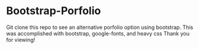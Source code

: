 # Bootstrap-Porfolio

Git clone this repo to see an alternative porfolio option using bootstrap.
This was accomplished with bootstrap, google-fonts, and heavy css
Thank you for viewing!
